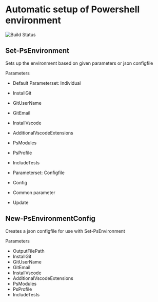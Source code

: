 # Automatic setup of Powershell environment

![Build Status](https://tominge.visualstudio.com/_apis/public/build/definitions/5be33ea8-ecba-453d-9196-425208514541/3/badge)

## Set-PsEnvironment
Sets up the environment based on given parameters or json configfile

Parameters
* Default Parameterset: Individual
 * InstallGit
  * GitUserName
  * GitEmail
 * InstallVscode
  * AdditionalVscodeExtensions
 * PsModules
 * PsProfile
 * IncludeTests

 * Parameterset: Configfile
  * Config

 * Common parameter
  * Update

## New-PsEnvironmentConfig
Creates a json configfile for use with Set-PsEnvironment

Parameters
 * OutputFilePath
 * InstallGit
  * GitUserName
  * GitEmail
 * InstallVscode
  * AdditionalVscodeExtensions
 * PsModules
 * PsProfile
 * IncludeTests